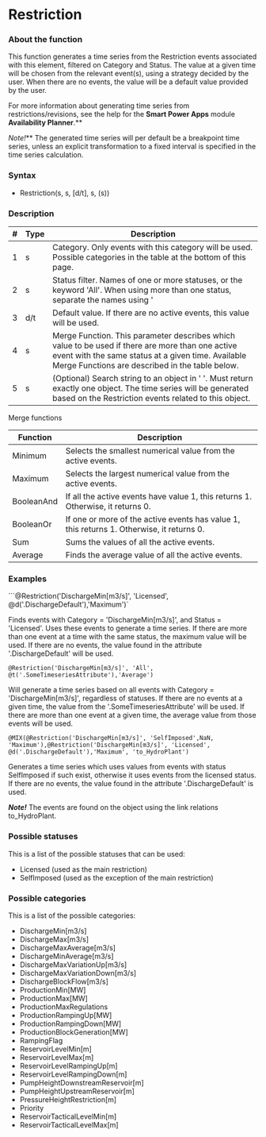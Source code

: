 # Restriction
### About the function
This function generates a time series from the Restriction events associated
with this element, filtered on Category and Status. The value at a given time
will be chosen from the relevant event(s), using a strategy decided by the user.
When there are no events, the value will be a default value provided by the
user.

For more information about generating time series from restrictions/revisions,
see the help for the **Smart Power Apps** module **Availability Planner**.**

*Note!*** The generated time series will per default be a breakpoint time
series, unless an explicit transformation to a fixed interval is specified in
the time series calculation.

### Syntax
- Restriction(s, s, [d/t], s, (s))


### Description


| # | Type | Description |
|---|---|---|
| 1 | s | Category. Only events with this category will be used. Possible categories in the table at the bottom of this page. |
| 2 | s | Status filter. Names of one or more statuses, or the keyword 'All'. When using more than one status, separate the names using '|'. Possible statuses in the table at the bottom of this page. |
| 3 | d/t | Default value. If there are no active events, this value will be used. |
| 4 | s | Merge Function. This parameter describes which value to be used if there are more than one active event with the same status at a given time. Available Merge Functions are described in the table below. |
| 5 | s | (Optional) Search string to an object in ' '. Must return exactly one object. The time series will be generated based on the Restriction events related to this object. |


Merge functions

| Function | Description |
|---|---|
| Minimum | Selects the smallest numerical value from the active events. |
| Maximum | Selects the largest numerical value from the active events. |
| BooleanAnd | If all the active events have value 1, this returns 1. Otherwise, it returns 0. |
| BooleanOr | If one or more of the active events has value 1, this returns 1. Otherwise, it returns 0. |
| Sum | Sums the values of all the active events. |
| Average | Finds the average value of all the active events. |

### Examples
```@Restriction('DischargeMin[m3/s]', 'Licensed', @d('.DischargeDefault'),'Maximum')`

Finds events with Category = 'DischargeMin[m3/s]', and Status = 'Licensed'. Uses
these events to generate a time series. If there are more than one event at a
time with the same status, the maximum value will be used. If there are no
events, the value found in the attribute '.DischargeDefault' will be used.

`@Restriction('DischargeMin[m3/s]', 'All', @t('.SomeTimeseriesAttribute'),'Average')`

Will generate a time series based on all events with Category =
'DischargeMin[m3/s]', regardless of statuses. If there are no events at a given
time, the value from the '.SomeTimeseriesAttribute' will be used. If there are
more than one event at a given time, the average value from those events will be
used.

`@MIX(@Restriction('DischargeMin[m3/s]', 'SelfImposed',NaN, 'Maximum'),@Restriction('DischargeMin[m3/s]', 'Licensed', @d('.DischargeDefault'),'Maximum', 'to_HydroPlant')`

Generates a time series which uses values from events with status SelfImposed if
such exist, otherwise it uses events from the licensed status. If there are no
events, the value found in the attribute '.DischargeDefault' is used.

***Note!*** The events are found on the object using the link relations
to_HydroPlant.

### Possible statuses
  This is a list of the possible statuses that can be used:

- Licensed (used as the main restriction)
- SelfImposed (used as the exception of the main restriction)


### Possible categories
  This is a list of the possible categories:

- DischargeMin[m3/s]
- DischargeMax[m3/s]
- DischargeMaxAverage[m3/s]
- DischargeMinAverage[m3/s]
- DischargeMaxVariationUp[m3/s]
- DischargeMaxVariationDown[m3/s]
- DischargeBlockFlow[m3/s]
- ProductionMin[MW]
- ProductionMax[MW]
- ProductionMaxRegulations
- ProductionRampingUp[MW]
- ProductionRampingDown[MW]
- ProductionBlockGeneration[MW]
- RampingFlag
- ReservoirLevelMin[m]
- ReservoirLevelMax[m]
- ReservoirLevelRampingUp[m]
- ReservoirLevelRampingDown[m]
- PumpHeightDownstreamReservoir[m]
- PumpHeightUpstreamReservoir[m]
- PressureHeightRestriction[m]
- Priority
- ReservoirTacticalLevelMin[m]
- ReservoirTacticalLevelMax[m]
